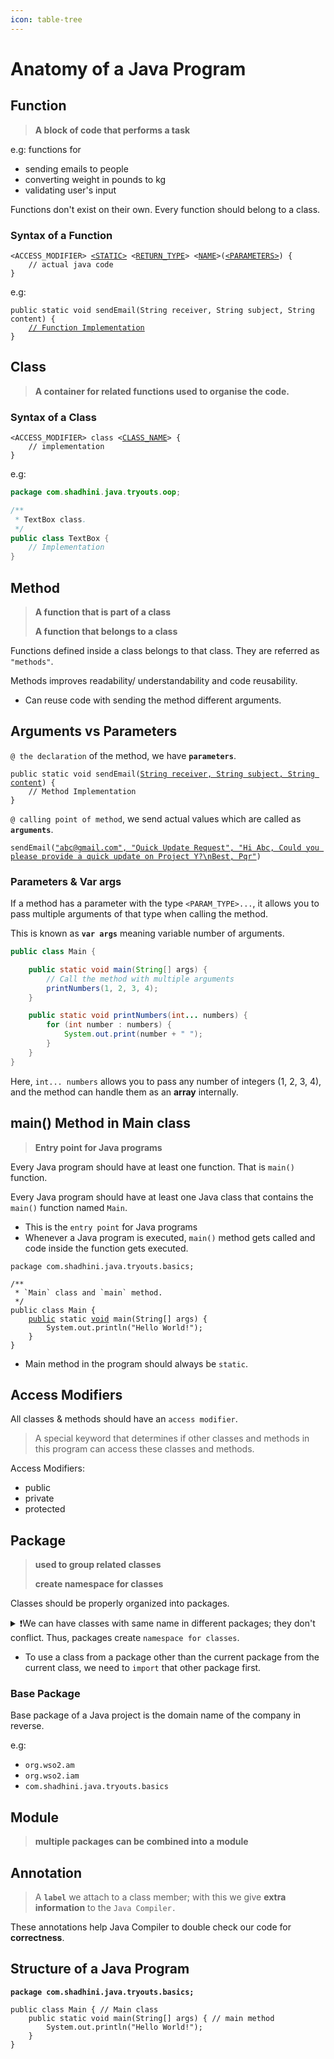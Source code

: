 ```yaml
---
icon: table-tree
---
```


# Anatomy of a Java Program

## Function

> **A block of code that performs a task**

e.g: functions for&#x20;

* sending emails to people&#x20;
* converting weight in pounds to kg
* validating user's input

Functions don't exist on their own. Every function should belong to a class.

### Syntax of a Function

<pre class="language-java"><code class="lang-java">&#x3C;ACCESS_MODIFIER> <a data-footnote-ref href="#user-content-fn-1">&#x3C;STATIC></a> &#x3C;<a data-footnote-ref href="#user-content-fn-2">RETURN_TYPE</a>> &#x3C;<a data-footnote-ref href="#user-content-fn-3">NAME</a>>(<a data-footnote-ref href="#user-content-fn-4">&#x3C;PARAMETERS></a>) {
    // actual java code
}
</code></pre>

e.g:

<pre class="language-java"><code class="lang-java">public static void sendEmail(String receiver, String subject, String content) {
    <a data-footnote-ref href="#user-content-fn-5">// Function Implementation</a>
}
</code></pre>

## Class

> **A container for related functions used to organise the code.**

### Syntax of a Class

<pre class="language-java"><code class="lang-java">&#x3C;ACCESS_MODIFIER> class &#x3C;<a data-footnote-ref href="#user-content-fn-6">CLASS_NAME</a>> {
    // implementation
}
</code></pre>

e.g:

```java
package com.shadhini.java.tryouts.oop;

/**
 * TextBox class.
 */
public class TextBox {
    // Implementation
}
```

## Method

> **A function that is part of a class**
>
> **A function that belongs to a class**

Functions defined inside a class belongs to that class. They are referred as `"methods"`.



Methods improves readability/ understandability and code reusability.

* Can reuse code with sending the method different arguments.

## Arguments vs Parameters

`@ the declaration` of the method, we have **`parameters`**.

<pre class="language-java"><code class="lang-java">public static void sendEmail(<a data-footnote-ref href="#user-content-fn-7">String receiver, String subject, String content</a>) {
    // Method Implementation
}
</code></pre>

`@ calling point of method`, we send actual values which are called as **`arguments`**.

<pre class="language-java"><code class="lang-java">sendEmail(<a data-footnote-ref href="#user-content-fn-8">"abc@gmail.com", "Quick Update Request", "Hi Abc, Could you please provide a quick update on Project Y?\nBest, Pqr"</a>)
</code></pre>

### Parameters & Var args

If a method has a parameter with the type `<PARAM_TYPE>...`, it allows you to pass multiple arguments of that type when calling the method.&#x20;

This is known as **`var args`** meaning variable number of arguments.

```java
public class Main {

    public static void main(String[] args) {
        // Call the method with multiple arguments
        printNumbers(1, 2, 3, 4);
    }

    public static void printNumbers(int... numbers) {
        for (int number : numbers) {
            System.out.print(number + " ");
        }
    }
}
```

Here, `int... numbers` allows you to pass any number of integers (1, 2, 3, 4), and the method can handle them as an **array** internally.

## main() Method in Main class

> **Entry point for Java programs**

Every Java program should have at least one function. That is `main()` function.

Every Java  program should have at least one Java class that contains the `main()` function named `Main`.

* This is the `entry point` for Java programs
* Whenever a Java program is executed, `main()` method gets called and code inside the function gets executed.

<pre class="language-java"><code class="lang-java">package com.shadhini.java.tryouts.basics;

/**
 * `Main` class and `main` method.
 */
public class Main {
    <a data-footnote-ref href="#user-content-fn-9">public</a> static <a data-footnote-ref href="#user-content-fn-10">void</a> main(String[] args) {
        System.out.println("Hello World!");
    }
}
</code></pre>

* Main method in the program should always be `static`.

## Access Modifiers

All classes & methods should have an `access modifier`.

> A special keyword that determines if other classes and methods in this program can access these classes and methods.

Access Modifiers:

* public
* private
* protected

## Package

> **used to group related classes**
>
> **create namespace for classes**

Classes should be properly organized into packages.

<details>

<summary>❗We can have classes with same name in different packages; they don't conflict. Thus, packages create <code>namespace for classes</code>.</summary>

```
Date     from java.util package
Date     from java.sql package
```

</details>

* To use a class from a package other than the current package from the current class, we need to `import` that other  package first.

### **Base Package**

Base package of a Java project is the domain name of the company in reverse.

e.g:&#x20;

* `org.wso2.am`
* `org.wso2.iam`
* `com.shadhini.java.tryouts.basics`



## Module

> **multiple packages can be combined into a module**



## Annotation

> A **`label`** we attach to a class member; with this we give **extra information** to the `Java Compiler.`

These annotations help Java Compiler to double check our code for **correctness**.

## Structure of a Java Program

<pre class="language-java"><code class="lang-java"><strong>package com.shadhini.java.tryouts.basics;
</strong>
public class Main { // Main class
    public static void main(String[] args) { // main method
        System.out.println("Hello World!");
    }
}
</code></pre>



[^1]: * `static`; if a static method&#x20;
    * nothing otherwise

[^2]: return type; number, DateTime

    e.g:`void` (if don't return anything)

[^3]: use camelNamingConvention

    e.g: sendEmail

[^4]: parameters: used to pass values for the function

    * comma separated list in the format `ReturnType parameterName`

    - parameter names in camelCase

[^5]: commented line; don't get executed

[^6]: use PascalNamingConvention

[^7]: parameters

[^8]: arguments

[^9]: accessible from other parts of the program

[^10]: return type; this method won't return any value
